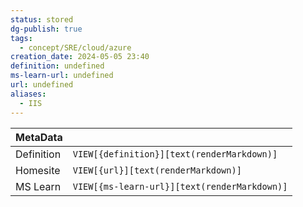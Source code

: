 ```yaml
---
status: stored
dg-publish: true
tags:
  - concept/SRE/cloud/azure
creation_date: 2024-05-05 23:40
definition: undefined
ms-learn-url: undefined
url: undefined
aliases:
  - IIS
---
```


| MetaData   |                                              |
| ---------- | -------------------------------------------- |
| Definition | `VIEW[{definition}][text(renderMarkdown)]`   |
| Homesite   | `VIEW[{url}][text(renderMarkdown)]`          |
| MS Learn   | `VIEW[{ms-learn-url}][text(renderMarkdown)]` |
